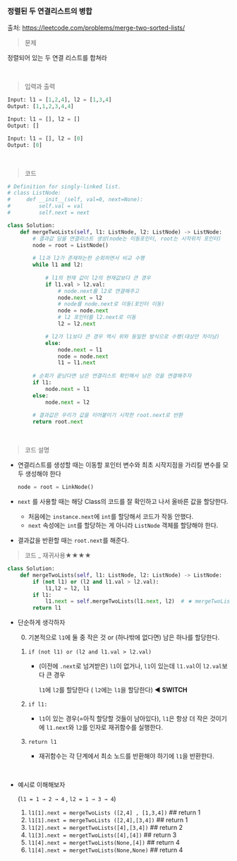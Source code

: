 ### 정렬된 두 연결리스트의 병합

출처: https://leetcode.com/problems/merge-two-sorted-lists/    



> 문제

정렬되어 있는 두 연결 리스트를 합쳐라

​       

> 입력과 출력

```python
Input: l1 = [1,2,4], l2 = [1,3,4]
Output: [1,1,2,3,4,4]
```

```python
Input: l1 = [], l2 = []
Output: []
```

```python
Input: l1 = [], l2 = [0]
Output: [0]
```

​    



> 코드

```python
# Definition for singly-linked list.
# class ListNode:
#     def __init__(self, val=0, next=None):
#         self.val = val
#         self.next = next

class Solution:
    def mergeTwoLists(self, l1: ListNode, l2: ListNode) -> ListNode:
        # 결과값 담을 연결리스트 생성(node는 이동포인터, root는 시작위치 포인터)
        node = root = ListNode()
        
        # l1과 l2가 존재하는한 순회하면서 비교 수행
        while l1 and l2:
            
            # l1의 현재 값이 l2의 현재값보다 큰 경우
            if l1.val > l2.val:
                # node.next를 l2로 연결해주고
                node.next = l2
                # node를 node.next로 이동(포인터 이동)
                node = node.next
                # l2 포인터를 l2.next로 이동
                l2 = l2.next

            # l2가 l1보다 큰 경우 역시 위와 동일한 방식으로 수행(대상만 차이남)
            else:
                node.next = l1
                node = node.next
                l1 = l1.next
        
        # 순회가 끝났다면 남은 연결리스트 확인해서 남은 것을 연결해주자
        if l1:
            node.next = l1
        else:
            node.next = l2
        
        # 결과값은 우리가 값을 이어붙이기 시작한 root.next로 반환
        return root.next       
```

​     

> 코드 설명

* 연결리스트를 생성할 때는 이동할 포인터 변수와 최초 시작지점을 가리킬 변수를 모두 생성해야 한다

  ```python
  node = root = LinkNode()
  ```

* `next` 를 사용할 때는 해당 Class의 코드를 잘 확인하고 나서 올바른 값을 할당한다.

  * 처음에는 `instance.next`에 `int`를 할당해서 코드가 작동 안했다.
  * `next` 속성에는 `int`를 할당하는 게 아니라 `ListNode` 객체를 할당해야 한다. 

* 결과값을 반환할 때는 `root.next`를 해준다.     



> 코드 _ 재귀사용★★★★

```python
class Solution:
    def mergeTwoLists(self, l1: ListNode, l2: ListNode) -> ListNode:
        if (not l1) or (l2 and l1.val > l2.val):
            l1,l2 = l2, l1
        if l1:
            l1.next = self.mergeTwoLists(l1.next, l2)  # ★ mergeTwoLists는 instance함수이기에 self를 꼭 써준다.
        return l1
```

* 단순하게 생각하자

  0. 기본적으로 `l1`에 둘 중 작은 것 or (하나밖에 없다면) 남은 하나를 할당한다. 

  1. `if (not l1) or (l2 and l1.val > l2.val)`

     * (이전에 `.next`로 넘겨받은) `l1`이 없거나, `l1`이 있는데 `l1.val`이 `l2.val`보다 큰 경우

       `l1`에 `l2`를 할당한다 ( `l2`에는 `l1`을 할당한다)  ◀ **SWITCH**

  2. `if l1:`
     * `l1`이 있는 경우(=아직 할당할 것들이 남아있다), `l1`은 항상 더 작은 것이기에 `l1.next`와 `l2`를 
       인자로 재귀함수를 실행한다.
  3. `return l1`
     * 재귀함수는 각 단계에서 최소 노드를 반환해야 하기에 `l1`을 반환한다.

​    

* 예시로 이해해보자

  (`l1 = 1 → 2 → 4`  ,  `l2 = 1 → 3 → 4`)

  1. `l1[1].next = mergeTwoLists ([2,4] , [1,3,4])`  ## return 1
  2. `l1[1].next = mergeTwoLists ([2,4],[3,4])`          ## return 1
  3. `l1[2].next = mergetTwoLists([4],[3,4])`              ## return 2
  4. `l1[3].next = mergetTwoLists([4],[4])`                  ## return 3
  5. `l1[4].next = mergetTwoLists(None,[4])`               ## return 4
  6. `l1[4].next = mergetTwoLists(None,None)`             ## return 4

  